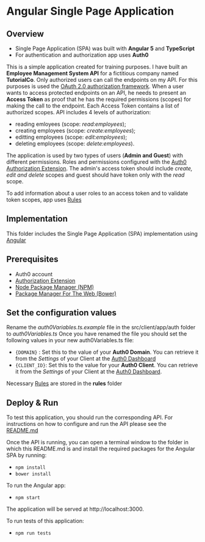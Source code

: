 # Angular Single Page Application
## Overview

* Single Page Application (SPA) was built with **Angular 5** and **TypeScript**
* For authentication and authorization app uses **Auth0**

This is a simple application created for training purposes. I have built an **Employee Management System API** for a fictitious company named **TutorialCo**. Only authorized users can call the endpoints on my API. For this purposes is used the [OAuth 2.0 authorization framework](https://tools.ietf.org/html/rfc6749). When a user wants to access protected endpoints on an API, he needs to present an **Access Token** as proof that he has the required permissions (scopes) for making the call to the endpoint. Each Access Token contains a list of authorized scopes. API includes 4 levels of authorization:

* reading emloyees (scope: *read:employees*);
* creating employees (scope: *create:employees*);
* editting employees (scope: *edit:employees*);
* deleting employees (scope: *delete:employees*).
         
The application is used by two types of users (**Admin and Guest**) with different permissions. Roles and permissions configured with the [Auth0 Authorization Extension](https://auth0.com/docs/extensions/authorization-extension/v2). The admin's access token should include *create, edit and delete* scopes and guest should have token only with the *read* scope.

To add information about a user roles to an access token and to validate token scopes, app uses [Rules](https://auth0.com/docs/rules/current)

## Implementation
This folder includes the Single Page Application (SPA) implementation using [Angular](https://angular.io)

## Prerequisites
* Auth0 account
* [Authorization Extension](https://auth0.com/docs/extensions/authorization-extension/v2)
* [Node Package Manager (NPM)](https://docs.npmjs.com/cli/version)
* [Package Manager For The Web (Bower)](https://bower.io)

## Set the configuration values

Rename the *auth0Variables.ts.example* file in the src/client/app/auth folder to *auth0Variables.ts* Once you have renamed the file you should set the following values in your new auth0Variables.ts file:

* `{DOMAIN}` : Set this to the value of your **Auth0 Domain**. You can retrieve it from the *Settings* of your Client at the [Auth0 Dashboard](https://auth0.com/docs/dashboard)
* `{CLIENT_ID}`: Set this to the value for your **Auth0 Client**. You can retrieve it from the *Settings* of your Client at the [Auth0 Dashboard](https://auth0.com/docs/dashboard).

Necessary [Rules](https://auth0.com/docs/rules/current) are stored in the **rules** folder 

## Deploy & Run

To test this application, you should run the corresponding API. For instructions on how to configure and run the API please see the [README.md](https://github.com/DimanS555/employeeManagementSystemAPI/blob/master/README.md)

Once the API is running, you can open a terminal window to the folder in which this README.md is and install the required packages for the Angular SPA by running: 

* ```npm install```
* ```bower install```

To run the Angular app:

* ```npm start```

The application will be served at http://localhost:3000.

To run tests of this application:

* ```npm run tests``` 

      
